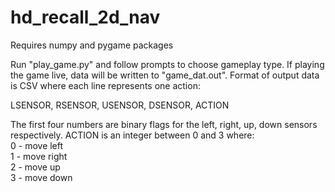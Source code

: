 # hd_recall_2d_nav

Requires numpy and pygame packages

Run "play_game.py" and follow prompts to choose gameplay type.
If playing the game live, data will be written to "game_dat.out". Format of output data is CSV where each line represents one action:

LSENSOR, RSENSOR, USENSOR, DSENSOR, ACTION

The first four numbers are binary flags for the left, right, up, down sensors 
respectively. ACTION is an integer between 0 and 3 where:  
    0 - move left  
    1 - move right  
    2 - move up  
    3 - move down  


